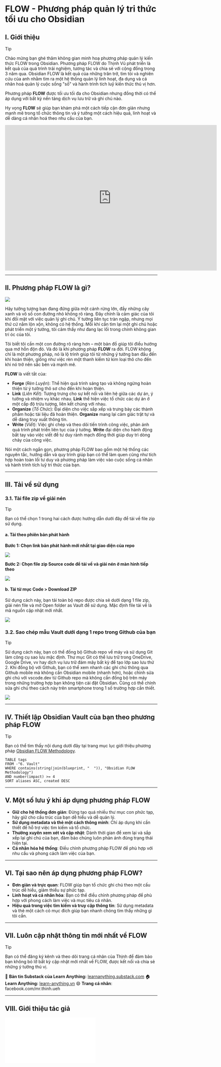 # FLOW - Phương pháp quản lý tri thức tối ưu cho Obsidian

## I. Giới thiệu

> [!tip]
Chào mừng bạn ghé thăm không gian minh hoạ phương pháp quản lý kiến thức FLOW trong Obsidian. 
Phương pháp FLOW do Thịnh Vũ phát triển là kết quả của quá trình trải nghiệm, tương tác và chia sẻ với cộng đồng trong 3 năm qua. 
Obsidian FLOW là kết quả của những trăn trở, tìm tòi và nghiên cứu của anh nhằm tìm ra một hệ thống quản lý linh hoạt, đa dụng và cá nhân hoá quản lý cuộc sống "số" và hành trình tích luỹ kiến thức thú vị hơn.

Phương pháp **FLOW** được tối ưu tối đa cho Obsidian nhưng đồng thời có thể áp dụng với bất kỳ nền tảng dịch vụ lưu trữ và ghi chú nào.

Hy vọng **FLOW** sẽ giúp bạn khám phá một cách tiếp cận đơn giản nhưng mạnh mẽ trong tổ chức thông tin và ý tưởng một cách hiệu quả, linh hoạt và dễ dàng cá nhân hoá theo nhu cầu của bạn.

<iframe width="700" height="480" src="https://www.youtube.com/embed/8hAxzSGylfg?si=cwUjgq5cBDv48qol" title="YouTube video player" frameborder="0" allow="accelerometer; autoplay; clipboard-write; encrypted-media; gyroscope; picture-in-picture; web-share" referrerpolicy="strict-origin-when-cross-origin" allowfullscreen></iframe>

---
## II. Phương pháp FLOW là gì?

![](6.%20Vault/attachments/Obsidian_FLOW_is_ready_for_you.png)

Hãy tưởng tượng bạn đang đứng giữa một cánh rừng lớn, đầy những cây xanh và vô số con đường nhỏ không rõ ràng. Đây chính là cảm giác của tôi khi đối mặt với việc quản lý ghi chú. Ý tưởng liên tục tràn ngập, nhưng mọi thứ cứ nằm lộn xộn, không có hệ thống. Mỗi khi cần tìm lại một ghi chú hoặc phát triển một ý tưởng, tôi cảm thấy như đang lạc lối trong chính không gian trí óc của tôi.

Tôi biết tôi cần một con đường rõ ràng hơn – một bản đồ giúp tôi điều hướng qua mớ hỗn độn đó. Và đó là khi phương pháp **FLOW** ra đời. FLOW không chỉ là một phương pháp, nó là lộ trình giúp tôi từ những ý tưởng ban đầu đến khi hoàn thiện, giống như việc rèn một thanh kiếm từ kim loại thô cho đến khi nó trở nên sắc bén và mạnh mẽ. 

**FLOW** là viết tắt của:

- **Forge** (_Rèn Luyện_): Thể hiện quá trình sáng tạo và không ngừng hoàn thiện từ ý tưởng thô sơ cho đến khi hoàn thiện. 
- **Link** (_Liên Kết_): Tượng trưng cho sự kết nối và liên hệ giữa các dự án, ý tưởng và nhiệm vụ khác nhau. **Link** thể hiện việc tổ chức các dự án ở một cấp độ trừu tượng, liên kết chúng với nhau.
- **Organize** (_Tổ Chức_): Đại diện cho việc sắp xếp và trưng bày các thành phẩm hoặc tài liệu đã hoàn thiện. **Organize** mang lại cảm giác trật tự và dễ dàng truy xuất thông tin.
- **Write** (_Viết_): Việc ghi chép và theo dõi tiến trình công việc, phản ánh quá trình phát triển liên tục của ý tưởng. **Write** đại diện cho hành động bắt tay vào việc viết để tư duy rành mạch đồng thời giúp duy trì dòng chảy của công việc.

Nói một cách ngắn gọn, phương pháp FLOW bao gồm một hệ thống các nguyên tắc, hướng dẫn và quy trình giúp bạn có thể làm quen cũng như tích hợp hoàn toàn lối tư duy và phương pháp làm việc vào cuộc sống cá nhân và hành trình tích luỹ tri thức của bạn.

---
## III. Tải về sử dụng

### 3.1. Tải file zip về giải nén

> [!tip]
> Bạn có thể chọn 1 trong hai cách được hướng dẫn dưới đây để tải về file zip sử dụng.

#### a. Tải theo phiên bản phát hành

**Bước 1: Chọn link bản phát hành mới nhất tại giao diện của repo**

![](6.%20Vault/attachments/select_the_latest_release_tag.png)

**Bước 2: Chọn file zip Source code để tải về và giải nén ở màn hình tiếp theo**

![](6.%20Vault/attachments/download_release_zip_file.png)

#### b. Tải từ mục Code > Download ZIP

Sử dụng cách này, bạn tải toàn bộ repo được chia sẻ dưới dạng 1 file zip, giải nén file và mở Open folder as Vault để sử dụng. Mặc định file tải về là mã nguồn cập nhật mới nhất.

![](6.%20Vault/attachments/obsidian_flow_github_download_zip.png)

### 3.2. Sao chép mẫu Vault dưới dạng 1 repo trong Github của bạn

>[!tip]
> Sử dụng cách này, bạn có thể đồng bộ Github repo về máy và sử dụng Git làm công cụ sao lưu mặc định. Thư mục Git có thể lưu trữ trong OneDrive, Google Drive, vv hay dịch vụ lưu trữ đám mây bất kỳ để tạo lớp sao lưu thứ 2. Khi đồng bộ với Github, bạn có thể xem nhanh các ghi chú thông qua Github mobile mà không cần Obsidian mobile (nhanh hơn), hoặc chỉnh sửa ghi chú với vscode.dev từ Github repo mà không cần đồng bộ trên máy trong những trường hợp bạn không tiện cài đặt Obsidian. Cũng có thể chỉnh sửa ghi chú theo cách này trên smartphone trong 1 số trường hợp cần thiết.

![](6.%20Vault/attachments/obsidian_flow_github_template_repo.png)

---
## IV. Thiết lập Obsidian Vault của bạn theo phương pháp FLOW

>[!tip]
>Bạn có thể tìm thấy nội dung dưới đây tại trang mục lục giới thiệu phương pháp [Obsidian FLOW Methodology](4.%20Blueprint/Obsidian%20FLOW%20Methodology.md).

```dataview
TABLE tags
FROM -"6. Vault"
WHERE contains(string(join(blueprint, "  ")), "Obsidian FLOW Methodology")
AND number(impact) >= 4
SORT aliases ASC, created DESC
```

---
## V. Một số lưu ý khi áp dụng phương pháp FLOW

- **Giữ cho hệ thống đơn giản**: Đừng tạo quá nhiều thư mục con phức tạp, hãy giữ cho cấu trúc của bạn dễ hiểu và dễ quản lý.
- **Sử dụng metadata và thẻ một cách thông minh**: Chỉ áp dụng khi cần thiết để hỗ trợ việc tìm kiếm và tổ chức.
- **Thường xuyên xem xét và cập nhật**: Dành thời gian để xem lại và sắp xếp lại ghi chú của bạn, đảm bảo chúng luôn phản ánh đúng trạng thái hiện tại.
- **Cá nhân hóa hệ thống**: Điều chỉnh phương pháp FLOW để phù hợp với nhu cầu và phong cách làm việc của bạn.

---
## VI. Tại sao nên áp dụng phương pháp FLOW?

- **Đơn giản và trực quan**: FLOW giúp bạn tổ chức ghi chú theo một cấu trúc dễ hiểu, giảm thiểu sự phức tạp.
- **Linh hoạt và cá nhân hóa**: Bạn có thể điều chỉnh phương pháp để phù hợp với phong cách làm việc và mục tiêu cá nhân.
- **Hiệu quả trong việc tìm kiếm và truy cập thông tin**: Sử dụng metadata và thẻ một cách có mục đích giúp bạn nhanh chóng tìm thấy những gì tôi cần.

---
## VII. Luôn cập nhật thông tin mới nhất về FLOW


> [!tip]
> Bạn có thể đăng ký kênh và theo dõi trang cá nhân của Thịnh để đảm bảo bạn không bỏ lỡ bất kỳ cập nhật mới nhất về FLOW, được kết nối  và chia sẻ những ý tưởng thú vị.

📰 **Bản tin Substack của Learn Anything:** [learnanything.substack.com](https://learnanything.substack.com?utm_source=github&utm_medium=obsidian-flow-public)
🏠 **Learn Anything:** [learn-anything.vn](https://learn-anything.vn?utm_source=github&utm_medium=obsidian-flow-public)
😄 **Trang cá nhân**: facebook.com/mr.thinh.ueh

---
## VIII. Giới thiệu tác giả

![1. Xin chào, đây là Thịnh](1.%20Capture/1.%20Xin%20chào,%20đây%20là%20Thịnh.md)

